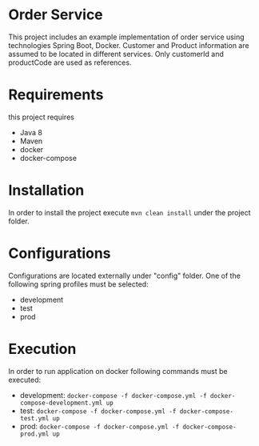 # Order Service
This project includes an example implementation of order service using technologies 
Spring Boot, Docker. Customer and Product information are assumed to be located in 
different services. Only customerId and productCode are used as references. 

# Requirements
this project requires
* Java 8
* Maven
* docker
* docker-compose

# Installation
In order to install the project execute `mvn clean install` under the project folder.

# Configurations
Configurations are located externally under "config" folder. One of the following spring profiles must be selected:
* development
* test
* prod

# Execution
In order to run application on docker following commands must be executed:
* development: `docker-compose -f docker-compose.yml -f docker-compose-development.yml up`
* test: `docker-compose -f docker-compose.yml -f docker-compose-test.yml up`
* prod: `docker-compose -f docker-compose.yml -f docker-compose-prod.yml up`